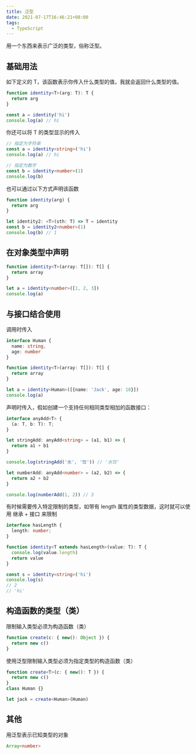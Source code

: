 ```yaml
---
title: 泛型
date: 2021-07-17T16:46:21+08:00
tags:
  - TypeScript
---
```


用一个东西来表示广泛的类型，俗称泛型。

## 基础用法

如下定义的 T，该函数表示你传入什么类型的值，我就会返回什么类型的值。

```typescript
function identity<T>(arg: T): T {
  return arg
}

const a = identity('hi')
console.log(a) // hi
```

你还可以将 T 的类型显示的传入

```typescript
// 指定为字符串
const a = identity<string>('hi')
console.log(a) // hi

// 指定为数字
const b = identity<number>(1)
console.log(b)
```

也可以通过以下方式声明该函数

```typescript
function identity(arg) {
  return arg
}

let identity2: <T>(sth: T) => T = identity
const b = identity2<number>(1)
console.log(b) // 1
```

## 在对象类型中声明

```typescript
function identity<T>(array: T[]): T[] {
  return array
}

let a = identity<number>([1, 2, 3])
console.log(a)
```

## 与接口结合使用

调用时传入

```typescript
interface Human {
  name: string,
  age: number
}

function identity<T>(array: T[]): T[] {
  return array
}

let a = identity<Human>([{name: 'Jack', age: 18}])
console.log(a)
```

声明时传入，假如创建一个支持任何相同类型相加的函数接口：

```typescript
interface anyAdd<T> {
  (a: T, b: T): T;
}

let stringAdd: anyAdd<string> = (a1, b1) => {
  return a1 + b1
}

console.log(stringAdd('水', '饺')) // '水饺'

let numberAdd: anyAdd<number> = (a2, b2) => {
  return a2 + b2
}

console.log(numberAdd(1, 2)) // 3
```

有时候需要传入特定限制的类型，如带有 length 属性的类型数据，这时就可以使用 继承 + 接口 来限制

```typescript
interface hasLength {
  length: number;
}

function identity<T extends hasLength>(value: T): T {
  console.log(value.length)
  return value
}

const s = identity<string>('hi')
console.log(s)
// 2
// 'hi'
```

## 构造函数的类型（类）

限制输入类型必须为构造函数（类）

```typescript
function create(c: { new(): Object }) {
  return new c()
}
```

使用泛型限制输入类型必须为指定类型的构造函数（类）

```typescript
function create<T>(c: { new(): T }) {
  return new c()
}
class Human {}

let jack = create<Human>(Human)
```

## 其他

用泛型表示已知类型的对象

```typescript
Array<number>
```
